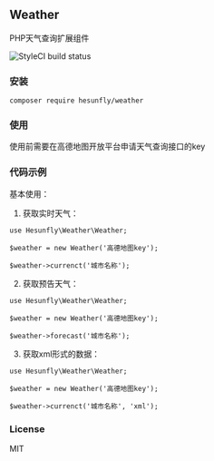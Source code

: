 ## Weather

PHP天气查询扩展组件

![StyleCI build status](https://github.styleci.io/repos/164047270/shield) 

### 安装

```
composer require hesunfly/weather
```

### 使用

使用前需要在高德地图开放平台申请天气查询接口的key

### 代码示例

基本使用：

1. 获取实时天气：

```
use Hesunfly\Weather\Weather;

$weather = new Weather('高德地图key');

$weather->currenct('城市名称');
```

2. 获取预告天气：

```
use Hesunfly\Weather\Weather;

$weather = new Weather('高德地图key');

$weather->forecast('城市名称');
```

3. 获取xml形式的数据：

```
use Hesunfly\Weather\Weather;

$weather = new Weather('高德地图key');

$weather->currenct('城市名称', 'xml');
```


### License

MIT